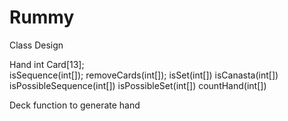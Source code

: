 # Rummy
Class Design


Hand
  int Card[13];  
  isSequence(int[]);
  removeCards(int[]);
  isSet(int[])
  isCanasta(int[])
  isPossibleSequence(int[])
  isPossibleSet(int[])
  countHand(int[])
  
Deck
  function to generate hand
